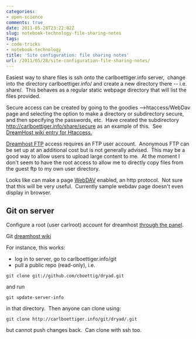 ```yaml
---
categories:
- open-science
comments: true
date: 2011-05-28T23:22:02Z
slug: notebook-technology-file-sharing-notes
tags:
- code-tricks
- notebook-technology
title: 'Site configuration: file sharing notes'
url: /2011/05/28/site-configuration-file-sharing-notes/
---
```


Easiest way to share files is ssh onto the carlboettiger.info server,  change into the directory carlboettiger.info/ and create a new directory there -- i.e. share/.  This behaves as a regular static webpage directory that will list the files provided.

Secure access can be created by going to the goodies -->htaccess/WebDav page and selecting the option to make a directory or subdirectory secure, and then specifying the passwords, etc.  Have created the subdirectory http://carlboettiger.info/share/secure as an example of this.  See [DreamHost wiki entry for Htaccess. ](http://wiki.dreamhost.com/Htaccess)

[Dreamhost FTP](http://wiki.dreamhost.com/FTP) access requires an FTP user account.  Anonymous FTP can be set up at an additional cost but is not generally advised.  This may be a good way to allow users to upload large content to me.  At the moment I don't seem to have the root access to allow me to directly copy files from the guest ftp to my own user directory.

Looks like can make a page [WebDAV](http://wiki.dreamhost.com/index.php/WebDAV) enabled, an http protocol.  Not sure that this will be very useful.   Currently sample webdav page doesn't even display in browser.


## Git on server


Configure a root (user carlroot) account for dreamhost [through the panel](https://panel.dreamhost.com/index.cgi?tree=vserver.adminusers&).

Git [dreamhost wiki](http://wiki.dreamhost.com/Git)

For instance, this works: 

- log in to server, go to carlboettiger.info/git
- pull a public repo (read-only), i.e.

```
git clone git://github.com/cboettig/dryad.git
```

and run

```
git update-server-info
```

in that directory.  Then anyone can clone using:

```    
git clone http://carlboettiger.info/git/dryad/.git
```

but cannot push changes back.  Can clone with ssh too.



